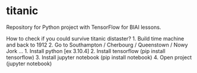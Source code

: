 # titanic
Repository for Python project with TensorFlow for BIAI lessons.

How to check if you could survive titanic distaster?
    1. Build time machine and back to 1912
    2. Go to Southampton / Cherbourg / Queenstown / Nowy Jork
    ...
    1. Install python [ex 3.10.4]
    2. Install tensorflow (pip install tensorflow)
    3. Install jupyter notebook (pip install notebook)
    4. Open project (jupyter notebook)
